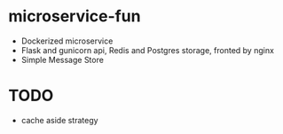 # microservice-fun
- Dockerized microservice
- Flask and gunicorn api, Redis and Postgres storage, fronted by nginx
- Simple Message Store


# TODO
- cache aside strategy